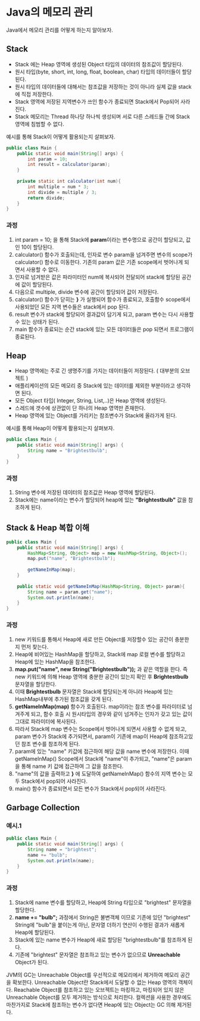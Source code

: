 # Java의 메모리 관리
Java에서 메모리 관리를 어떻게 하는지 알아보자.

## Stack
- Stack 에는 Heap 영역에 생성된 Object 타입의 데이터의 참조값이 할당된다.
- 원시 타입(byte, short, int, long, float, boolean, char) 타입의 데이터들이 할당된다.
- 원시 타입의 데이터들에 대해서는 참조값을 저장하는 것이 아니라 실제 값을 stack에 직접 저장한다.
- Stack 영역에 저장된 지역변수가 쓰인 함수가 종료되면 Stack에서 Pop되어 사라진다.
- Stack 메모리는 Thread 하나당 하나씩 생성되며 서로 다른 스레드들 간에 Stack 영역에 침범할 수 없다.

예시를 통해 Stack이 어떻게 활용되는지 살펴보자.

```java
public class Main {
    public static void main(String[] args) {
        int param = 10;
        int result = calculator(param);
    }
    
    private static int calculator(int num){
        int multiple = num * 3;
        int divide = multiple / 3;
        return divide;
    }
}
```

### 과정
1. int param = 10; 을 통해 Stack에 **param**이라는 변수명으로 공간이 할당되고, 값인 10이 할당된다.
2. calculator() 함수가 호출되는데, 인자로 변수 param을 넘겨주면 변수의 scope가 calculator() 함수로 이동한다. 기존의 param 값은 기존 scope에서 벗어나게 되면서 사용할 수 없다.
3. 인자로 넘겨받은 값은 파라미터인 num에 복사되어 전달되어 stack에 할당된 공간에 값이 할당된다.
4. 다음으로 multiple, divide 변수에 공간이 할당되어 값이 저장된다.
5. calculator() 함수가 닫히는 **}** 가 실행되어 함수가 종료되고, 호출함수 scope에서 사용되었던 모든 지역 변수들은 stack에서 pop 된다.
6. result 변수가 stack에 할당되어 결과값이 담기게 되고, param 변수는 다시 사용할 수 있는 상태가 된다.
7. main 함수가 종료되는 순간 stack에 있는 모든 데이터들은 pop 되면서 프로그램이 종료된다.

   
   
   
## Heap
- Heap 영역에는 주로 긴 생명주기를 가지는 데이터들이 저장된다. ( 대부분의 오브젝트 )
- 애플리케이션의 모든 메모리 중 Stack에 있는 데이터를 제외한 부분이라고 생각하면 된다.
- 모든 Object 타입( Integer, String, List,..)은 Heap 영역에 생성된다.
- 스레드에 갯수에 상관없이 단 하나의 Heap 영역만 존재한다.
- Heap 영역에 있는 Object를 가리키는 참조변수가 Stack에 올라가게 된다.

예시를 통해 Heap이 어떻게 활용되는지 살펴보자.

```java
public class Main {
    public static void main(String[] args) {
        String name = "Brightestbulb";
    }
}
```

### 과정
1. String 변수에 저장된 데이터의 참조값은 Heap 영역에 할당된다.
2. Stack에는 name이라는 변수가 할당되어 heap에 있는 **"Brightestbulb"** 값을 참조하게 된다. 

   
   
   
## Stack & Heap 복합 이해

```java
public class Main {
    public static void main(String[] args) {
        HashMap<String, Object> map = new HashMap<String, Object>();
        map.put("name", "Brightestbulb");
     
        getNameInMap(map);
    }
    
    public static void getNameInMap(HashMap<String, Object> param){
        String name = param.get("name");
        System.out.println(name);
    }
}
```

### 과정
1. new 키워드를 통해서 Heap에 새로 만든 Object를 저장할수 있는 공간이 충분한지 먼저 찾는다.
2. Heap에 비어있는 HashMap을 할당하고, Stack에 map 로컬 변수를 할당하고 Heap에 있는 HashMap을 참조한다.
3. **map.put("name", new String("Brightestbulb"));** 과 같은 역할을 한다. 즉 new 키워드에 의해  Heap 영역에 충분한 공간이 있는지 확인 후 **Brightestbulb** 문자열을 할당한다.
4. 이때 **Brightestbulb** 문자열은 Stack에 할당되는게 아니라 Heap에 있는 HashMap내부에 추가된 참조값을 갖게 된다.
5. **getNameInMap(map)** 함수가 호출된다. map이라는 참조 변수를 파라미터로 넘겨주게 되고, 함수 호출 시 원시타입의 경우와 같이 넘겨주는 인자가 갖고 있는 값이 그대로 파라미터에 복사된다. 
6. 따라서 Stack에 map 변수는 Scope에서 벗어나게 되면서 사용할 수 없게 돠고, param 변수가 Stack에 추가되면서, param이 기존에 map이 Heap에 참조하고있던 참조 변수를 참조하게 된다.
7. param에 있는 "name" 키값에 접근하여 해당 값을 name 변수에 저장한다. 이때 getNameInMap() Scope에서 Stack에 "name"이 추가되고, "name"은 param을 통해 name 키 값에 접근하여 그 값을 참조한다.
8. "name"의 값을 출력하고 **}** 에 도달하여 getNameInMap() 함수의 지역 변수는 모두 Stack에서 pop되어 사라진다.
9. main() 함수가 종료되면서 모든 변수가 Stack에서 pop되어 사라진다.


## Garbage Collection

### 예시.1
```java
public class Main {
    public static void main(String[] args) {
        String name = "brightest";
        name += "bulb";
        System.out.println(name);
    }
}
```

### 과정
1. Stack에 name 변수를 할당하고, Heap에 String 타입으로 "brightest" 문자열을 할당한다.
2. **name += "bulb";** 과정에서 String은 불변객체 이므로 기존에 있던 "brightest" String에 "bulb"을 붙이는게 아닌, 문자열 더하기 연산이 수행된 결과가 새롭게 Heap에 할당된다.
3. Stack에 있는 name 변수가 Heap에 새로 할당된 "brightestbulb"를 참조하게 된다.
4. 기존에 "brightest" 문자열은 참조하고 있는 변수가 없으므로 **Unreachable** Object가 된다.
 
JVM의 GC는 Unreachable Object를 우선적으로 메모리에서 제거하여 메모리 공간을 확보한다. Unreachable Object란 Stack에서 도달할 수 없는 Heap 영역의 객체이다.
Reachable Object를 참조하고 있는 오브젝트는 마킹하고, 마킹되어 있지 않은 Unreachable Object를 모두 제거하는 방식으로 처리한다.
컬렉션을 사용한 경우에도 마찬가지로 Stack에 참조하는 변수가 없다면 Heap에 있는 Object는 GC 의해 제거된다. 